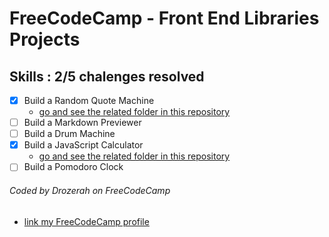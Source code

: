 # FreeCodeCamp - Front End Libraries Projects

## Skills : 2/5 chalenges resolved

- [x] Build a Random Quote Machine
    - [go and see the related folder in this repository](https://github.com/Drozerah/freeCodeCamp-work/tree/master/Front_End_Libraries_Certification/Front_End_Libraries_Projects/Build_a_Random_Quote_Machine)
- [ ] Build a Markdown Previewer
- [ ] Build a Drum Machine
- [x] Build a JavaScript Calculator
    - [go and see the related folder in this repository](https://github.com/Drozerah/freeCodeCamp-work/tree/master/Front_End_Libraries_Certification/Front_End_Libraries_Projects/Build_a_JavaScript_Calculator)
- [ ] Build a Pomodoro Clock

###### Coded by Drozerah on FreeCodeCamp

* [link my FreeCodeCamp profile](https://www.freecodecamp.org/drozerah)